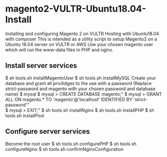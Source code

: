 # magento2-VULTR-Ubuntu18.04-Install
Installing and configuring Magento 2 on VULTR Hosting with Ubuntu18.04 with composer
This is intended as a utility script to setup Magento2 on a Ubuntu 18.04 server on VULTR or AWS
Use your chosen magento user which will run the www-data files in PHP and nginx.

## Install server services
$ sh tools.sh installMagentoUser
$ sh tools.sh installMySQL
Create your database and grant all privilidges to the use with a password 
(Replace strict-password and magento with your chosen password and database name)
$ mysql
$ mysql > CREATE DATABASE magento;"
$ mysql > GRANT ALL ON magento.* TO 'magento'@'localhost' IDENTIFIED BY 'strict-password'"  
$ mysql > EXIT;"
$ sh tools.sh installNginx
$ sh tools.sh installPHP
$ sh tools.sh installPool


## Configure server services
Become the root user
$ sh tools.sh configurePHP
$ sh tools.sh configureNginx
$ sh tools.sh confirmNginxConfiguration
